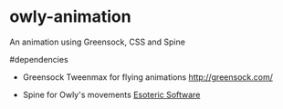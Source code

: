# owly-animation
An animation using Greensock, CSS and Spine

#dependencies

- Greensock Tweenmax for flying animations
http://greensock.com/

- Spine for Owly's movements
<a href="http://esotericsoftware.com/">Esoteric Software</a>
